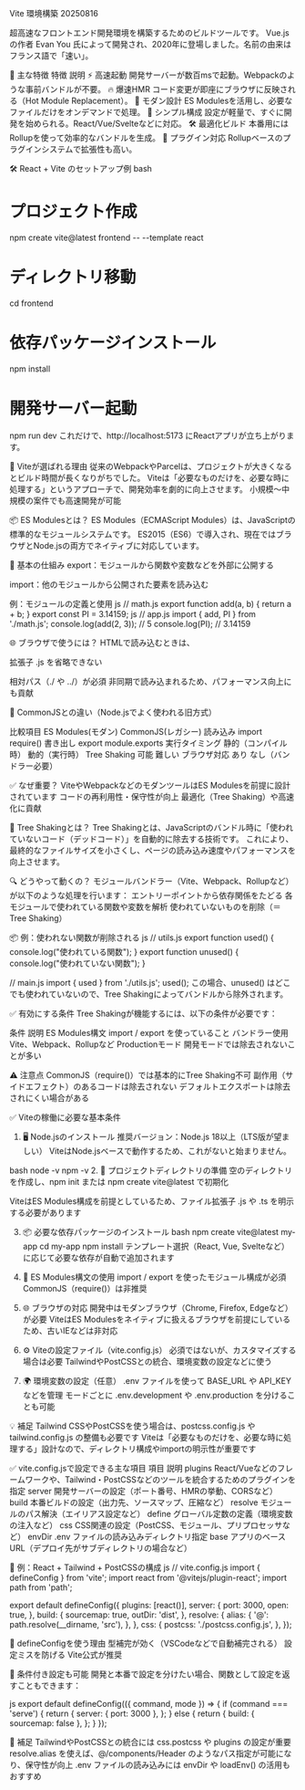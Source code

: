 Vite 環境構築 20250816

超高速なフロントエンド開発環境を構築するためのビルドツールです。
Vue.jsの作者 Evan You 氏によって開発され、2020年に登場しました。名前の由来はフランス語で「速い」。

🔧 主な特徴
特徴	説明
⚡ 高速起動	       開発サーバーが数百msで起動。Webpackのような事前バンドルが不要。
🔥 爆速HMR	        コード変更が即座にブラウザに反映される（Hot Module Replacement）。
🧠 モダン設計	    ES Modulesを活用し、必要なファイルだけをオンデマンドで処理。
🧼 シンプル構成	    設定が軽量で、すぐに開発を始められる。React/Vue/Svelteなどに対応。
🛠️ 最適化ビルド	 本番用にはRollupを使って効率的なバンドルを生成。
🔌 プラグイン対応	 Rollupベースのプラグインシステムで拡張性も高い。

🛠️ React + Vite のセットアップ例
bash
# プロジェクト作成
npm create vite@latest frontend -- --template react

# ディレクトリ移動
cd frontend

# 依存パッケージインストール
npm install

# 開発サーバー起動
npm run dev
これだけで、http://localhost:5173 にReactアプリが立ち上がります。

🧩 Viteが選ばれる理由
従来のWebpackやParcelは、プロジェクトが大きくなるとビルド時間が長くなりがちでした。
Viteは「必要なものだけを、必要な時に処理する」というアプローチで、開発効率を劇的に向上させます。
小規模〜中規模の案件でも高速開発が可能

📦 ES Modulesとは？
ES Modules（ECMAScript Modules）は、JavaScriptの標準的なモジュールシステムです。 
ES2015（ES6）で導入され、現在ではブラウザとNode.jsの両方でネイティブに対応しています。

🔑 基本の仕組み
export：モジュールから関数や変数などを外部に公開する

import：他のモジュールから公開された要素を読み込む

例：モジュールの定義と使用
js
// math.js
export function add(a, b) {
  return a + b;
}
export const PI = 3.14159;
js
// app.js
import { add, PI } from './math.js';
console.log(add(2, 3)); // 5
console.log(PI);        // 3.14159

🌐 ブラウザで使うには？
HTMLで読み込むときは、<script>タグに type="module" を指定します。

html
<script type="module" src="app.js"></script>
拡張子 .js を省略できない

相対パス（./ や ../）が必須
非同期で読み込まれるため、パフォーマンス向上にも貢献

🔄 CommonJSとの違い（Node.jsでよく使われる旧方式）

比較項目	     ES Modules(モダン)	  CommonJS(レガシー)
読み込み	     import	              require()
書き出し	     export	              module.exports
実行タイミング	 静的（コンパイル時）	動的（実行時）
Tree Shaking	可能	              難しい
ブラウザ対応	 あり	               なし（バンドラー必要）

✅ なぜ重要？
ViteやWebpackなどのモダンツールはES Modulesを前提に設計されています
コードの再利用性・保守性が向上
最適化（Tree Shaking）や高速化に貢献

🌳 Tree Shakingとは？
Tree Shakingとは、JavaScriptのバンドル時に「使われていないコード（デッドコード）」を自動的に除去する技術です。 
これにより、最終的なファイルサイズを小さくし、ページの読み込み速度やパフォーマンスを向上させます。

🔍 どうやって動くの？
モジュールバンドラー（Vite、Webpack、Rollupなど）が以下のような処理を行います：
エントリーポイントから依存関係をたどる
各モジュールで使われている関数や変数を解析
使われていないものを削除（＝Tree Shaking）

📦 例：使われない関数が削除される
js
// utils.js
export function used() {
  console.log("使われている関数");
}
export function unused() {
  console.log("使われていない関数");
}

// main.js
import { used } from './utils.js';
used();
この場合、unused() はどこでも使われていないので、Tree Shakingによってバンドルから除外されます。

✅ 有効にする条件
Tree Shakingが機能するには、以下の条件が必要です：

条件	                説明
ES Modules構文	    import / export を使っていること
バンドラー使用	     Vite、Webpack、Rollupなど
Productionモード	開発モードでは除去されないことが多い

⚠️ 注意点
CommonJS（require()）では基本的にTree Shaking不可
副作用（サイドエフェクト）のあるコードは除去されない
デフォルトエクスポートは除去されにくい場合がある


✅ Viteの稼働に必要な基本条件
1. 🖥️ Node.jsのインストール
推奨バージョン：Node.js 18以上（LTS版が望ましい）
ViteはNode.jsベースで動作するため、これがないと始まりません。

bash
node -v
npm -v
2. 📁 プロジェクトディレクトリの準備
空のディレクトリを作成し、npm init または npm create vite@latest で初期化

ViteはES Modules構成を前提としているため、ファイル拡張子 .js や .ts を明示する必要があります

3. 📦 必要な依存パッケージのインストール
bash
npm create vite@latest my-app
cd my-app
npm install
テンプレート選択（React, Vue, Svelteなど）に応じて必要な依存が自動で追加されます

4. 🧠 ES Modules構文の使用
import / export を使ったモジュール構成が必須
CommonJS（require()）は非推奨

5. 🌐 ブラウザの対応
開発中はモダンブラウザ（Chrome, Firefox, Edgeなど）が必要
ViteはES Modulesをネイティブに扱えるブラウザを前提にしているため、古いIEなどは非対応

6. ⚙️ Viteの設定ファイル（vite.config.js）
必須ではないが、カスタマイズする場合は必要
TailwindやPostCSSとの統合、環境変数の設定などに使う

7. 🌍 環境変数の設定（任意）
.env ファイルを使って BASE_URL や API_KEY などを管理
モードごとに .env.development や .env.production を分けることも可能

💡 補足
Tailwind CSSやPostCSSを使う場合は、postcss.config.js や tailwind.config.js の整備も必要です
Viteは「必要なものだけを、必要な時に処理する」設計なので、ディレクトリ構成やimportの明示性が重要です

✅ vite.config.jsで設定できる主な項目
項目	    説明
plugins	React/Vueなどのフレームワークや、Tailwind・PostCSSなどのツールを統合するためのプラグインを指定
server	開発サーバーの設定（ポート番号、HMRの挙動、CORSなど）
build	本番ビルドの設定（出力先、ソースマップ、圧縮など）
resolve	モジュールのパス解決（エイリアス設定など）
define	グローバル定数の定義（環境変数の注入など）
css	    CSS関連の設定（PostCSS、モジュール、プリプロセッサなど）
envDir	.env ファイルの読み込みディレクトリ指定
base	アプリのベースURL（デプロイ先がサブディレクトリの場合など）

🧪 例：React + Tailwind + PostCSSの構成
js
// vite.config.js
import { defineConfig } from 'vite';
import react from '@vitejs/plugin-react';
import path from 'path';

export default defineConfig({
  plugins: [react()],
  server: {
    port: 3000,
    open: true,
  },
  build: {
    sourcemap: true,
    outDir: 'dist',
  },
  resolve: {
    alias: {
      '@': path.resolve(__dirname, 'src'),
    },
  },
  css: {
    postcss: './postcss.config.js',
  },
});

🧠 defineConfigを使う理由
型補完が効く（VSCodeなどで自動補完される）
設定ミスを防げる
Vite公式が推奨

🔄 条件付き設定も可能
開発と本番で設定を分けたい場合、関数として設定を返すこともできます：

js
export default defineConfig(({ command, mode }) => {
  if (command === 'serve') {
    return {
      server: { port: 3000 },
    };
  } else {
    return {
      build: { sourcemap: false },
    };
  }
});

🌱 補足
TailwindやPostCSSとの統合には css.postcss や plugins の設定が重要
resolve.alias を使えば、@/components/Header のようなパス指定が可能になり、保守性が向上
.env ファイルの読み込みには envDir や loadEnv() の活用もおすすめ
